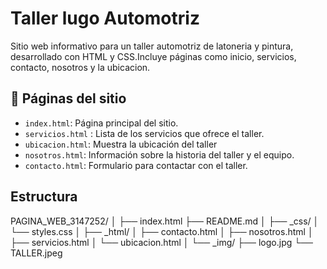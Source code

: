 # Taller lugo Automotriz 

Sitio web informativo para un taller automotriz de latoneria y pintura, desarrollado con HTML y CSS.Incluye páginas como inicio, servicios, contacto, nosotros y la ubicacion.

## 📄 Páginas del sitio

- `index.html`: Página principal del sitio.
- `servicios.html` : Lista de los servicios que ofrece el taller.
- `ubicacion.html`: Muestra la ubicación del taller
- `nosotros.html`: Información sobre la historia del taller y el equipo.
- `contacto.html`: Formulario para contactar con el taller.


## Estructura
PAGINA_WEB_3147252/
│
├── index.html
├── README.md
│
├── _css/
│ └── styles.css
│
├── _html/
│ ├── contacto.html
│ ├── nosotros.html
│ ├── servicios.html
│ └── ubicacion.html
│
└── _img/
├── logo.jpg
└── TALLER.jpeg